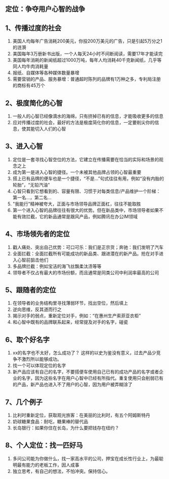 ## 定位：争夺用户心智的战争

## 1、传播过度的社会

1. 美国人均每年广告消耗200美元，你投200万美元的广告，只是引起5万分之1的涟漪
2. 美国每年3万册新书出版，一个人每天24小时不间断阅读，需要17年才能读完
3. 美国每年消耗的新闻纸超过1000万吨，每年人均消耗40千克新闻纸，几乎等同人均牛肉消耗量
4. 报纸、自媒体等各种媒体数量暴增
5. 需要营销的产品、服务暴增：普通超时陈列的品牌有1万种之多，专利局注册的商标有45万个

## 2、极度简化的心智

1. 一般人的心智已经像滴水的海绵，只有挤掉已有的信息，才能吸收更多的信息
2. 应对传播过度的社会，最好的方法是极度简化你的信息，一定要削尖你的信息，使其能切入人们的心智

## 3、进入心智

1. 定位是一套寻找心智空位的方法，它建立在传播需要在恰当的实际和场景的观念之上
2. 成为第一是进入心智的捷径。一个未被其他品牌占领的心智最重要
3. 搭上已有品牌的便车也是一个捷径，“不是...”句式往往有用，例如“没有内胎的轮胎”，“无铅汽油”
4. 心智只看到它想看到的、容量有限、习惯于对每类信息/产品维护一个阶梯：第一名...，第二名...
5. "我能行"精神被夸大，正面与市场领导品牌正面杠，往往不能取胜
6. 第一个进入心智的品牌往往有很大的优势。但在新品类中，市场领导者如果不能有效拦截，它的新品通常是跟风产品，例如腾讯在办公IM领域

## 4、市场领先者的定位

1. 戳人痛处、突出自己优势：可口可乐：我们是正宗货；奔驰：我们发明了汽车
2. 全面拦截：全面拦截所有可能成功的新品类、跟进潜在的新产品。抢在对手进入心智前狙击他们
3. 多品牌拦截：例如宝洁的海飞丝飘柔汰渍等等
4. 领导者不仅占有最大的市场份额，而且通常是同类公司中利润率最高的公司

## 5、跟随者的定位

1. 在领导者的业务结构里寻找薄弱环节，找出空位，然后填上
2. 逆向思维，反其道而行之
3. 揭示对手的弱点，重新定位对手，例如：“在惠州生产索菲亚衣柜”
4. 和心智中既有的品牌联系起来，经常提及对手的名字，碰瓷

## 6、取个好名字

1. xx的名字也不太好，怎么成功了？ 这样的以史为鉴没有意义，过去产品少竞争不激烈所以能够成功。
2. 找一个可以体现定位的名字
3. 新产品应该有自己的名字，不要搭便车使用自己已有的成功产品的名字或者企业的名字，因为这些名字在用户心智中已经有所指代。重复使用只会削弱已有的产品，新产品也进入不了用户的心智，因为用户被弄糊涂了

## 7、几个例子

1. 比利时重新定位，获取观光旅客：在美丽的比利时，有五个阿姆斯特丹
2. 奶球糖果食品：耐吃，糖果棒的替代品
3. 长岛银行：如果你住在长岛，为什么要把钱存在纽约？

## 8、个人定位：找一匹好马

1. 多问公司能为你做什么，找一家高水平的公司，押宝在成长性行业上，为最聪明最有能力的老板工作，因人成事
2. 独立思考，有自己的想法，不怕冲突。保持信心。

